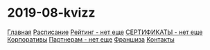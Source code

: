 # 2019-08-kvizz

<a href="https://lia5.github.io/2019-08-kvizz/myapp/index.html">Главная</a>
<a href="https://lia5.github.io/2019-08-kvizz/myapp/schedule.html">Расписание</a>
<a href="https://lia5.github.io/2019-08-kvizz/myapp/index.html">Рейтинг - нет еще</a>
<a href="https://lia5.github.io/2019-08-kvizz/myapp/index.html">СЕРТИФИКАТЫ - нет еще</a>
<a href="https://lia5.github.io/2019-08-kvizz/myapp/corporate.html">Корпоративы</a>
<a href="https://lia5.github.io/2019-08-kvizz/myapp/index.html">Партнерам - нет еще</a>
<a href="https://lia5.github.io/2019-08-kvizz/myapp/franchise.html">Франшиза</a>
<a href="https://lia5.github.io/2019-08-kvizz/myapp/contacts.html">Контакты</a>